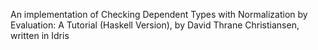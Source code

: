 An implementation of Checking Dependent Types with Normalization by Evaluation: A Tutorial (Haskell Version), by David Thrane Christiansen, written in Idris
